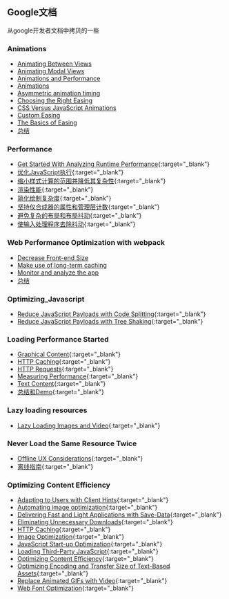 ## Google文档

从google开发者文档中拷贝的一些



### Animations

* [Animating Between Views](./animations/AnimatingBetweenViews.md)
* [Animating Modal Views](./animations/AnimatingModalViews.md)
* [Animations and Performance](./animations/AnimationsandPerformance.md)
* [Animations](./animations/Animations.md)
* [Asymmetric animation timing](./animations/Asymmetricanimationtiming.md)
* [Choosing the Right Easing](./animations/ChoosingtheRightEasing.md)
* [CSS Versus JavaScript Animations](./animations/CSSVersusJavaScriptAnimations.md)
* [Custom Easing](./animations/CustomEasing.md)
* [The Basics of Easing](./animations/TheBasicsofEasing.md)
* [总结](./animations/总结.md)



### Performance

* [Get Started With Analyzing Runtime Performance](./performance/运行时性能分析.md){:target="_blank"}
* [优化JavaScript执行](./performance/优化JavaScript执行.md){:target="_blank"}
* [缩小样式计算的范围并降低其复杂性](./performance/缩小样式计算的范围并降低其复杂性.md){:target="_blank"}
* [渲染性能](./performance/渲染性能.md){:target="_blank"}
* [简化绘制复杂度](./performance/简化绘制复杂度.md){:target="_blank"}
* [坚持仅合成器的属性和管理层计数](./performance/坚持仅合成器的属性和管理层计数.md){:target="_blank"}
* [避免复杂的布局和布局抖动](./performance/避免复杂的布局和布局抖动.md){:target="_blank"}
* [使输入处理程序去除抖动](./performance/使输入处理程序去除抖动.md){:target="_blank"}



### Web Performance Optimization with webpack

* [Decrease Front-end Size](./Web_Performance_Optimization_with_webpack/减小打包大小)
* [Make use of long-term caching](./Web_Performance_Optimization_with_webpack/使用缓存.md)
* [Monitor and analyze the app](./Web_Performance_Optimization_with_webpack/监听和分析.md)
* [总结](./Web_Performance_Optimization_with_webpack/Conclusion.md)



### Optimizing_Javascript

* [Reduce JavaScript Payloads with Code Splitting](./Optimizing_Javascript/使用代码拆分减少JavaScript负载.md){:target="_blank"}
* [Reduce JavaScript Payloads with Tree Shaking](./Optimizing_Javascript/使用TreeShaking.md){:target="_blank"}



### Loading Performance Started

* [Graphical Content](./loading_performance_started/图片内容.md){:target="_blank"}
* [HTTP Caching](./loading_performance_started/HTTP缓存.md){:target="_blank"}
* [HTTP Requests](./loading_performance_started/HTTP请求.md){:target="_blank"}
* [Measuring Performance](./loading_performance_started/性能测量.md){:target="_blank"}
* [Text Content](./loading_performance_started/文本内容.md){:target="_blank"}
* [总结和Demo](./loading_performance_started/总结和Demo.md){:target="_blank"}



### Lazy loading resources

* [Lazy Loading Images and Video](./Lazy_loading_resources/懒加载图片和视频.md){:target="_blank"}



### Never Load the Same Resource Twice

* [Offline UX Considerations](./Never_Load_the_Same_Resource_Twice/Offline_UX_Considerations.md){:target="_blank"}
* [离线指南](./Never_Load_the_Same_Resource_Twice/离线指南.md){:target="_blank"}



### Optimizing Content Efficiency

* [Adapting to Users with Client Hints](./Optimizing_Content_Efficiency/ClientHints技术.md){:target="_blank"}
* [Automating image optimization](./Optimizing_Content_Efficiency/自动优化图像.md){:target="_blank"}
* [Delivering Fast and Light Applications with Save-Data](./Optimizing_Content_Efficiency/传递缓存的数据.md){:target="_blank"}
* [Eliminating Unnecessary Downloads](./Optimizing_Content_Efficiency/避免不必要的下载.md){:target="_blank"}
* [HTTP Caching](./Optimizing_Content_Efficiency/HTTP缓存.md){:target="_blank"}
* [Image Optimization](./Optimizing_Content_Efficiency/图像优化.md){:target="_blank"}
* [JavaScript Start-up Optimization](./Optimizing_Content_Efficiency/JS启动优化.md){:target="_blank"}
* [Loading Third-Party JavaScript](./Optimizing_Content_Efficiency/载入第三方库.md){:target="_blank"}
* [Optimizing Content Efficiency](./Optimizing_Content_Efficiency/Optimizing_Content_Efficiency.md){:target="_blank"}
* [Optimizing Encoding and Transfer Size of Text-Based Assets](./Optimizing_Content_Efficiency/优化基于文本的资产的编码和传送大小.md){:target="_blank"}
* [Replace Animated GIFs with Video](./Optimizing_Content_Efficiency/使用动图代替视频.md){:target="_blank"}
* [Web Font Optimization](./Optimizing_Content_Efficiency/Web字体优化.md){:target="_blank"}